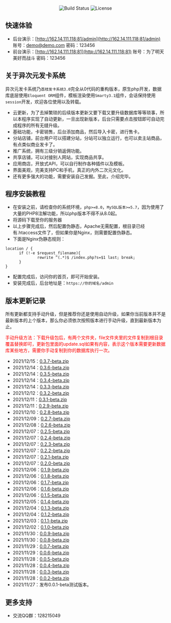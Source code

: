 <br>
<p align="center">
<a><img src="https://travis-ci.org/laravel/framework.svg" alt="Build Status"></a>
<a><img src="https://poser.pugx.org/laravel/framework/license.svg" alt="License"></a>
</p>

## 快速体验
- 后台演示：[http://162.14.111.118:81/admin](http://162.14.111.118:81/admin)  账号：demo@demo.com 密码：123456
- 前台演示：[http://162.14.111.118:81](http://162.14.111.118:81) 账号：为了明天美好而战斗 密码：123456

## 关于异次元发卡系统

异次元发卡系统乃`荔枝发卡系统3.0`完全从0代码的重构版本，原生php开发，数据库底层使用`Eloquent ORM`组件，模板渲染使用`Smarty3.1`组件，会话保持使用`session`开发，欢迎各位使用以及转载。

- 云更新，为了去掉繁琐的后续版本更新又要下载又要升级数据库等等琐事，所以本程序实现了自动更新，一旦出现新版本，后台只需要点击按钮即可自动完成程序的所有无缝升级。
- 基础功能，卡密销售，后台添加商品，然后导入卡密，进行售卡。
- 分站店铺，前台用户可以搭建分站，分站可以独立运行，也可以卖主站商品，有点类似商业发卡了。
- 推广系统，拥有三级分销返佣功能。
- 共享店铺，可以对接别人网站，实现商品共享。
- 应用商店，开放式API，可以自行制作各种插件以及模板。
- 界面美观，完美支持PC和手机，真正的内外二次元文化。
- 还有更多强大的功能，需要安装自己发掘。至此，介绍完毕。

## 程序安装教程

- 在安装之前，请检查你的系统环境，`php>=8.0`，`MySQL版本>=5.7`，因为使用了大量的PHP8注解功能，所以php版本不得不从8.0起。
- 将源码下载至你的服务器
- 以上步骤完成后，然后配置伪静态，Apache无需配置，根目录已经有.htaccess文件了，但如果你是Nginx，则需要配置伪静态。
- 下面是Nginx伪静态规则：
```
location / {
      if (!-e $request_filename){
              rewrite ^(.*)$ /index.php?s=$1 last; break;
      }
}
```
- 配置完成后，访问你的首页，即可开始安装。
- 安装完成后，后台地址是：`https://你的域名/admin`
## 版本更新记录
<p>所有更新都支持手动升级，但是推荐你还是使用自动升级，如果你当前版本并不是最新版本的上个版本，那么你必须依次按照版本进行手动升级，直到最新版本为止。</p>
<p style="color: red;">手动升级方法：下载升级包后，有两个文件夹，file文件夹里的文件复制到根目录覆盖替换即可，更新包里面的update.sql如果有内容，表示这个版本需要更新数据库某些地方，需要你手动复制到你的数据库执行一次。</p>


- 2021/12/15：[0.3.7-beta.zip](https://download.acged.cc/faka/version/0.3.7-beta.zip)
- 2021/12/14：[0.3.6-beta.zip](https://download.acged.cc/faka/version/0.3.6-beta.zip)
- 2021/12/14：[0.3.5-beta.zip](https://download.acged.cc/faka/version/0.3.5-beta.zip)
- 2021/12/14：[0.3.4-beta.zip](https://download.acged.cc/faka/version/0.3.4-beta.zip)
- 2021/12/14：[0.3.3-beta.zip](https://download.acged.cc/faka/version/0.3.3-beta.zip)
- 2021/12/12：[0.3.2-beta.zip](https://download.acged.cc/faka/version/0.3.2-beta.zip)
- 2021/12/11：[0.3.1-beta.zip](https://download.acged.cc/faka/version/0.3.1-beta.zip)
- 2021/12/11：[0.2.9-beta.zip](https://download.acged.cc/faka/version/0.2.9-beta.zip)
- 2021/12/10：[0.2.8-beta.zip](https://download.acged.cc/faka/version/0.2.8-beta.zip)
- 2021/12/09：[0.2.7-beta.zip](https://download.acged.cc/faka/version/0.2.7-beta.zip)
- 2021/12/08：[0.2.6-beta.zip](https://download.acged.cc/faka/version/0.2.6-beta.zip)
- 2021/12/07：[0.2.5-beta.zip](https://download.acged.cc/faka/version/0.2.5-beta.zip)
- 2021/12/07：[0.2.4-beta.zip](https://download.acged.cc/faka/version/0.2.4-beta.zip)
- 2021/12/07：[0.2.3-beta.zip](https://download.acged.cc/faka/version/0.2.3-beta.zip)
- 2021/12/07：[0.2.2-beta.zip](https://download.acged.cc/faka/version/0.2.2-beta.zip)
- 2021/12/07：[0.2.1-beta.zip](https://download.acged.cc/faka/version/0.2.1-beta.zip)
- 2021/12/07：[0.2.0-beta.zip](https://download.acged.cc/faka/version/0.2.0-beta.zip)
- 2021/12/06：[0.1.9-beta.zip](https://download.acged.cc/faka/version/0.1.9-beta.zip)
- 2021/12/06：[0.1.8-beta.zip](https://download.acged.cc/faka/version/0.1.8-beta.zip)
- 2021/12/06：[0.1.7-beta.zip](https://download.acged.cc/faka/version/0.1.7-beta.zip)
- 2021/12/06：[0.1.6-beta.zip](https://download.acged.cc/faka/version/0.1.6-beta.zip)
- 2021/12/06：[0.1.5-beta.zip](https://download.acged.cc/faka/version/0.1.5-beta.zip)
- 2021/12/05：[0.1.4-beta.zip](https://download.acged.cc/faka/version/0.1.4-beta.zip)
- 2021/12/04：[0.1.3-beta.zip](https://download.acged.cc/faka/version/0.1.3-beta.zip)
- 2021/12/04：[0.1.2-beta.zip](https://download.acged.cc/faka/version/0.1.2-beta.zip)
- 2021/12/03：[0.1.1-beta.zip](https://download.acged.cc/faka/version/0.1.1-beta.zip)
- 2021/12/02：[0.1.0-beta.zip](https://download.acged.cc/faka/version/0.1.0-beta.zip)
- 2021/11/30：[0.0.9-beta.zip](https://download.acged.cc/faka/version/0.0.9-beta.zip)
- 2021/11/30：[0.0.8-beta.zip](https://download.acged.cc/faka/version/0.0.8-beta.zip)
- 2021/11/29：[0.0.7-beta.zip](https://download.acged.cc/faka/version/0.0.7-beta.zip)
- 2021/11/29：[0.0.6-beta.zip](https://download.acged.cc/faka/version/0.0.6-beta.zip)
- 2021/11/28：[0.0.5-beta.zip](https://download.acged.cc/faka/version/0.0.5-beta.zip)
- 2021/11/28：[0.0.4-beta.zip](https://download.acged.cc/faka/version/0.0.4-beta.zip)
- 2021/11/28：[0.0.3-beta.zip](https://download.acged.cc/faka/version/0.0.3-beta.zip)
- 2021/11/28：[0.0.2-beta.zip](https://download.acged.cc/faka/version/0.0.2-beta.zip)
- 2021/11/27：发布0.0.1-beta测试版本。
## 更多支持
- 交流QQ群：128215049
